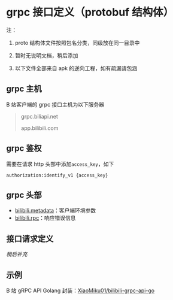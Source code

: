 # grpc 接口定义（protobuf 结构体）

注：

1. proto 结构体文件按照包名分类，同级放在同一目录中

2. 暂时无说明文档，稍后添加

3. 以下文件全部来自 apk 的逆向工程，如有疏漏请包涵

## grpc 主机

B 站客户端的 grpc 接口主机为以下服务器

> grpc.biliapi.net
>
> app.bilibili.com

## grpc 鉴权

需要在请求 http 头部中添加`access_key`，如下

```
authorization:identify_v1 {access_key}
```

## grpc 头部

-   [bilibili.metadata](bilibili/metadata)：客户端环境参数
-   [bilibili.rpc](bilibili/rpc/status.proto)：响应错误信息

## 接口请求定义

_稍后补充_

## 示例

B 站 gRPC API Golang 封装：[XiaoMiku01/bilibili-grpc-api-go](https://github.com/XiaoMiku01/bilibili-grpc-api-go)
